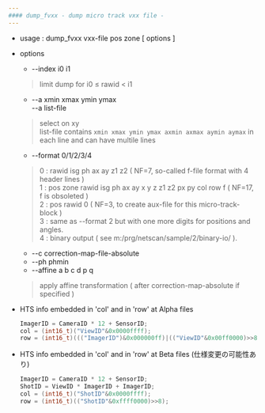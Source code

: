 ```yaml
---
#### dump_fvxx - dump micro track vxx file -
---
```


+ usage : dump_fvxx vxx-file pos zone [ options ]
+ options
  - --index i0 i1
  > limit dump for i0 &le; rawid < i1  

  - --a xmin xmax ymin ymax  
    --a list-file
  > select on xy  
  > list-file contains ```xmin xmax ymin ymax axmin axmax aymin aymax``` in each line and can have multile lines  

  - --format 0/1/2/3/4
  > 0 : rawid isg ph ax ay z1 z2 ( NF=7, so-called f-file format with 4 header lines )  
  > 1 : pos zone rawid isg ph ax ay x y z z1 z2 px py col row f ( NF=17, f is obsoleted )  
  > 2 : pos rawid 0 ( NF=3, to create aux-file for this micro-track-block )  
  > 3 : same as --format 2 but with one more digits for positions and angles.  
  > 4 : binary output ( see m:/prg/netscan/sample/2/binary-io/ ).  

  - --c correction-map-file-absolute
  - --ph phmin
  - --affine a b c d p q
  > apply affine transformation ( after correction-map-absolute if specified )  

+ HTS info embedded in 'col' and in 'row' at Alpha files
  ``` c
  ImagerID = CameraID * 12 + SensorID;
  col = (int16_t)("ViewID"&0x0000ffff);
  row = (int16_t)((("ImagerID")&0x000000ff)|(("ViewID"&0x00ff0000)>>8));
  ```
+ HTS info embedded in 'col' and in 'row' at Beta files (仕様変更の可能性あり)
  ``` c
  ImagerID = CameraID * 12 + SensorID;
  ShotID = ViewID * ImagerID + ImagerID;
  col = (int16_t)("ShotID"&0x0000ffff);
  row = (int16_t)(("ShotID"&0xffff0000)>>8);
  ```
